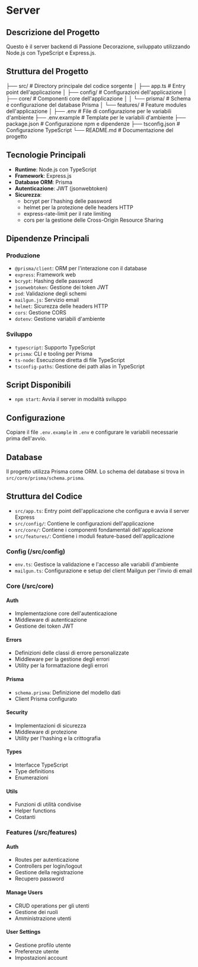 # Server

## Descrizione del Progetto
Questo è il server backend di Passione Decorazione, sviluppato utilizzando Node.js con TypeScript e Express.js.

## Struttura del Progetto
├── src/ # Directory principale del codice sorgente
│ ├── app.ts # Entry point dell'applicazione
│ ├── config/ # Configurazioni dell'applicazione
│ ├── core/ # Componenti core dell'applicazione
│ │ └── prisma/ # Schema e configurazione del database Prisma
│ └── features/ # Feature modules dell'applicazione
│
├── .env # File di configurazione per le variabili d'ambiente
├── .env.example # Template per le variabili d'ambiente
├── package.json # Configurazione npm e dipendenze
├── tsconfig.json # Configurazione TypeScript
└── README.md # Documentazione del progetto

## Tecnologie Principali

- **Runtime**: Node.js con TypeScript
- **Framework**: Express.js
- **Database ORM**: Prisma
- **Autenticazione**: JWT (jsonwebtoken)
- **Sicurezza**: 
  - bcrypt per l'hashing delle password
  - helmet per la protezione delle headers HTTP
  - express-rate-limit per il rate limiting
  - cors per la gestione delle Cross-Origin Resource Sharing

## Dipendenze Principali

### Produzione
- `@prisma/client`: ORM per l'interazione con il database
- `express`: Framework web
- `bcrypt`: Hashing delle password
- `jsonwebtoken`: Gestione dei token JWT
- `zod`: Validazione degli schemi
- `mailgun.js`: Servizio email
- `helmet`: Sicurezza delle headers HTTP
- `cors`: Gestione CORS
- `dotenv`: Gestione variabili d'ambiente

### Sviluppo
- `typescript`: Supporto TypeScript
- `prisma`: CLI e tooling per Prisma
- `ts-node`: Esecuzione diretta di file TypeScript
- `tsconfig-paths`: Gestione dei path alias in TypeScript

## Script Disponibili

- `npm start`: Avvia il server in modalità sviluppo

## Configurazione

Copiare il file `.env.example` in `.env` e configurare le variabili necessarie prima dell'avvio.

## Database

Il progetto utilizza Prisma come ORM. Lo schema del database si trova in `src/core/prisma/schema.prisma`.

## Struttura del Codice

- `src/app.ts`: Entry point dell'applicazione che configura e avvia il server Express
- `src/config/`: Contiene le configurazioni dell'applicazione
- `src/core/`: Contiene i componenti fondamentali dell'applicazione
- `src/features/`: Contiene i moduli feature-based dell'applicazione

### Config (/src/config)
- `env.ts`: Gestisce la validazione e l'accesso alle variabili d'ambiente
- `mailgun.ts`: Configurazione e setup del client Mailgun per l'invio di email

### Core (/src/core)

#### Auth
- Implementazione core dell'autenticazione
- Middleware di autenticazione
- Gestione dei token JWT

#### Errors
- Definizioni delle classi di errore personalizzate
- Middleware per la gestione degli errori
- Utility per la formattazione degli errori

#### Prisma
- `schema.prisma`: Definizione del modello dati
- Client Prisma configurato

#### Security
- Implementazioni di sicurezza
- Middleware di protezione
- Utility per l'hashing e la crittografia

#### Types
- Interfacce TypeScript
- Type definitions
- Enumerazioni

#### Utils
- Funzioni di utilità condivise
- Helper functions
- Costanti

### Features (/src/features)

#### Auth
- Routes per autenticazione
- Controllers per login/logout
- Gestione della registrazione
- Recupero password

#### Manage Users
- CRUD operations per gli utenti
- Gestione dei ruoli
- Amministrazione utenti

#### User Settings
- Gestione profilo utente
- Preferenze utente
- Impostazioni account

